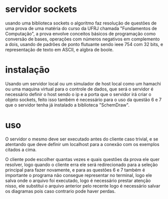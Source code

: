 # servidor sockets 

usando uma biblioteca sockets o algoritmo faz resolução de questões de uma prova de uma matéria do curso da UFRJ chamada "Fundamentos de Computação", a prova envolve conceitos básicos de programação como conversão de bases, operações com números negativos em complemento a dois, usando de padrões de ponto flutuante sendo ieee 754 com 32 bits, e representação de texto em ASCII, e algbra de boole.

# instalação 

Usando um servidor local ou um simulador de host local como um hamachi ou uma maquina virtual para o controle de dados, que será o servidor é necessário definir o host sendo o ip e a porta que o servidor irá criar o objeto sockets, feito isso também é necessário para o uso da questão 6 e 7 que o servidor tenha já instalado a biblioteca "SchemDraw". 

# uso 

O servidor o mesmo deve ser executado antes do cliente caso trivial, e se atentando que deve definir um localhost para a conexão com os exemplos citados a cima. 

O cliente pode escolher quantas vezes e quais questões da prova ele quer resolver, logo quando o cliente erra ele será redirecionado para a seleção principal para fazer novamente, e para as questões 6 e 7 também é importante o programa não consegue representar no terminal, logo ele salva onde o arquivo foi executado, logo é necessário prestar atenção nisso, ele substitui o arquivo anterior pelo recente logo é necessário salvar os diagramas pois caso contrario pode haver perdas.

